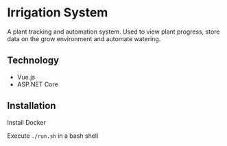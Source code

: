 # Irrigation System

A plant tracking and automation system. Used to view plant progress, store data on the grow environment and automate watering.

## Technology

  * Vue.js
  * ASP.NET Core

## Installation

Install Docker

Execute `./run.sh` in a bash shell
